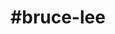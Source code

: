 ---
title: "#bruce-lee"
hashtag: "bruce-lee"
tags:
  - Martial Artist
  - Actor
  - Philosopher
  - Human Being
---